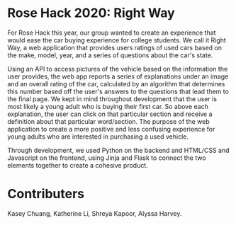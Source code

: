 # Rose Hack 2020: Right Way
For Rose Hack this year, our group wanted to create an experience that would ease the car buying experience for college students. We call it Right Way, a web application that provides users ratings of used cars based on the make, model, year, and a series of questions about the car's state. 

Using an API to access pictures of the vehicle based on the information the user provides, the web app reports a series of explanations under an image and an overall rating of the car, calculated by an algorithm that determines this number based off the user's answers to the questions that lead them to the final page. We kept in mind throughout development that the user is most likely a young adult who is buying their first car. So above each explanation, the user can click on that particular section and receive a definition about that particular word/section. The purpose of the web application to create a more positive and less confusing experience for young adults who are interested in purchasing a used vehicle. 

Through development, we used Python on the backend and HTML/CSS and Javascript on the frontend, using Jinja and Flask to connect the two elements together to create a cohesive product.

# Contributers
Kasey Chuang, Katherine Li, Shreya Kapoor, Alyssa Harvey.
